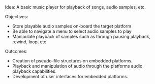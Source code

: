 Idea: A basic music player for playback of songs, audio samples, etc.

Objectives:
- Store playable audio samples on-board the target platform
- Be able to navigate a menu to select audio samples to play
- Manipulate playback of samples such as through pausing playback, rewind, loop, etc.

Outcomes:
- Creation of pseudo-file structures on embedded platforms.
- Playback and manipulation of audio through the platforms audio playback capabilities.
- Development of user interfaces for embedded platforms.